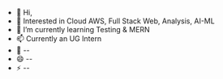 - 👋 Hi,
- 👀 Interested in Cloud AWS, Full Stack Web, Analysis, AI-ML
- 🌱 I’m currently learning Testing & MERN
- 📫 Currently an UG Intern
- 💞️ --
- 😄 --
- ⚡ --

<!---
varundubey16/varundubey16 is a ✨ special ✨ repository because its `README.md` (this file) appears on your GitHub profile.
You can click the Preview link to take a look at your changes.
--->
